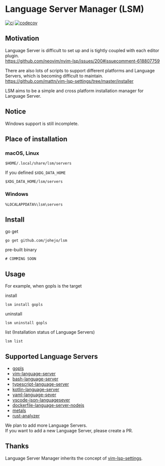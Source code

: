 # Language Server Manager (LSM)

[![ci](https://github.com/johejo/lsm/workflows/ci/badge.svg)](https://github.com/johejo/lsm/actions?query=workflow%3Aci)
[![codecov](https://codecov.io/gh/johejo/lsm/branch/master/graph/badge.svg)](https://codecov.io/gh/johejo/lsm)

## Motivation

Language Server is difficult to set up and is tightly coupled with each editor plugin.<br>
https://github.com/neovim/nvim-lsp/issues/200#issuecomment-618807759

There are also lots of scripts to support different platforms and Language Servers, which is becoming difficult to maintain.<br>
https://github.com/mattn/vim-lsp-settings/tree/master/installer

LSM aims to be a simple and cross platform installation manager for Language Server.

## Notice
Windows support is still incomplete.

## Place of installation

### macOS, Linux

```
$HOME/.local/share/lsm/servers
```

If you defined `$XDG_DATA_HOME`

```
$XDG_DATA_HOME/lsm/servers
```

### Windows

```
%LOCALAPPDATA%\lsm\servers
```

## Install

go get
```
go get github.com/johejo/lsm
```

pre-built binary
```
# COMMING SOON
```

## Usage

For example, when gopls is the target

install
```
lsm install gopls
```

uninstall
```
lsm uninstall gopls
```

list (Installation status of Language Servers)

```
lsm list
```

## Supported Language Servers

- [gopls](https://github.com/golang/tools/tree/master/gopls)
- [vim-language-server](https://github.com/iamcco/vim-language-server)
- [bash-language-server](https://github.com/bash-lsp/bash-language-server)
- [typescript-language-server](https://github.com/theia-ide/typescript-language-server)
- [kotlin-language-server](https://github.com/fwcd/kotlin-language-server)
- [yaml-language-sever](https://github.com/redhat-developer/yaml-language-server/)
- [vscode-json-languagesever](https://github.com/vscode-langservers/vscode-json-languageserver)
- [dockerfile-language-server-nodejs](https://github.com/rcjsuen/dockerfile-language-server-nodejs)
- [metals](https://scalameta.org/metals/)
- [rust-analyzer](https://rust-analyzer.github.io/)

We plan to add more Language Servers.<br>
If you want to add a new Language Server, please create a PR.<br>

## Thanks

Language Server Manager inherits the concept of [vim-lsp-settings](https://github.com/mattn/vim-lsp-settings).
